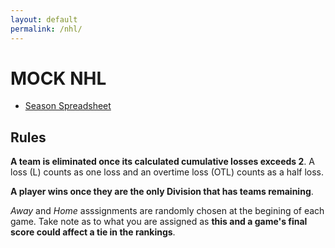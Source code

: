```yaml
---
layout: default
permalink: /nhl/
---
```


# MOCK NHL

* [Season Spreadsheet](https://docs.google.com/spreadsheets/d/1W7_MIBiKyBPYWA_xFp5_KlQyzoDVRuYDoWFh5XFWY9A/edit#gid=940590117)

## Rules

__A team is eliminated once its calculated cumulative losses exceeds 2__. A loss (L) counts as one loss and an overtime loss (OTL) counts as a half loss.

__A player wins once they are the only Division that has teams remaining__.

*Away* and *Home* asssignments are randomly chosen at the begining of each game. Take note as to what you are assigned as __this and a game's final score could affect a tie in the rankings__.
